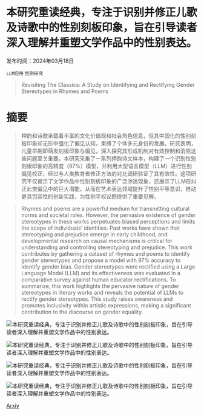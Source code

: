# 本研究重读经典，专注于识别并修正儿歌及诗歌中的性别刻板印象，旨在引导读者深入理解并重塑文学作品中的性别表达。

发布时间：2024年03月18日

`LLM应用` `性别研究`

> Revisiting The Classics: A Study on Identifying and Rectifying Gender Stereotypes in Rhymes and Poems

# 摘要

> 押韵和诗歌承载着丰富的文化价值观和社会角色信息，但其中固化的性别刻板印象却无形中强化了偏见认知，束缚了个体多元身份的发展。研究表明，儿童早期即萌发刻板印象与偏见，深入探究其形成机制对有效控制和消除这些问题至关重要。本研究采集了一系列押韵诗文样本，构建了一个识别性别刻板印象的高精度（97%）模型，并利用大型语言模型（LLM）进行性别偏见校正，经过与人类教育者修正方法的对比调研验证了其有效性。这项研究不仅揭示了文学作品中性别刻板印象的广泛渗透现象，还展示了LLM在纠正此类偏见中的巨大潜能，从而在艺术表达领域提升了性别平等意识，推动更具包容性的创新实践，为性别平权议题提供了重要见解。

> Rhymes and poems are a powerful medium for transmitting cultural norms and societal roles. However, the pervasive existence of gender stereotypes in these works perpetuates biased perceptions and limits the scope of individuals' identities. Past works have shown that stereotyping and prejudice emerge in early childhood, and developmental research on causal mechanisms is critical for understanding and controlling stereotyping and prejudice. This work contributes by gathering a dataset of rhymes and poems to identify gender stereotypes and propose a model with 97\% accuracy to identify gender bias. Gender stereotypes were rectified using a Large Language Model (LLM) and its effectiveness was evaluated in a comparative survey against human educator rectifications. To summarize, this work highlights the pervasive nature of gender stereotypes in literary works and reveals the potential of LLMs to rectify gender stereotypes. This study raises awareness and promotes inclusivity within artistic expressions, making a significant contribution to the discourse on gender equality.

![本研究重读经典，专注于识别并修正儿歌及诗歌中的性别刻板印象，旨在引导读者深入理解并重塑文学作品中的性别表达。](../../../paper_images/2403.11752/x1.png)

![本研究重读经典，专注于识别并修正儿歌及诗歌中的性别刻板印象，旨在引导读者深入理解并重塑文学作品中的性别表达。](../../../paper_images/2403.11752/x2.png)

![本研究重读经典，专注于识别并修正儿歌及诗歌中的性别刻板印象，旨在引导读者深入理解并重塑文学作品中的性别表达。](../../../paper_images/2403.11752/x3.png)

![本研究重读经典，专注于识别并修正儿歌及诗歌中的性别刻板印象，旨在引导读者深入理解并重塑文学作品中的性别表达。](../../../paper_images/2403.11752/x4.png)

[Arxiv](https://arxiv.org/abs/2403.11752)